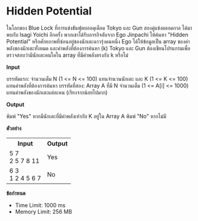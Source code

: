 
# Hidden Potential

ในโลกของ Blue Lock ที่การแข่งขันฟุตบอลดุเดือด Tokyo และ Gun สองคู่แข่งตลอดกาล ได้มาพบกับ Isagi Yoichi อีกครั้ง พวกเขาได้รับภารกิจลับจาก Ego Jinpachi ให้ค้นหา "Hidden Potential" หรือศักยภาพที่ซ่อนอยู่ของนักเตะดาวรุ่งคนหนึ่ง Ego ได้ให้ข้อมูลเป็น array ของค่าพลังของนักเตะทั้งหมด และค่าพลังที่ต้องการค้นหา (k) Tokyo และ Gun ต้องเขียนโปรแกรมเพื่อตรวจสอบว่ามีนักเตะคนใดใน array ที่มีค่าพลังตรงกับ k หรือไม่

**Input**

บรรทัดแรก: จำนวนเต็ม N (1 <= N <= 100) แทนจำนวนนักเตะ และ K (1 <= K <= 100) แทนค่าพลังที่ต้องการค้นหา
บรรทัดที่สอง: Array A ที่มี N จำนวนเต็ม (1 <= A[i] <= 1000) แทนค่าพลังของนักเตะแต่ละคน (เรียงจากน้อยไปมาก)

**Output**

พิมพ์ "Yes" หากมีนักเตะที่มีค่าพลังเท่ากับ K อยู่ใน Array A
พิมพ์ "No" หากไม่มี

**ตัวอย่าง**

<table>
  <tr>
    <th>Input</th>
    <th>Output</th>
  </tr>
  <tr>
    <td>
      5 7<br>
      2 5 7 8 11
    </td>
    <td>Yes</td>
  </tr>
  <tr>
    <td>
      6 3<br>
      1 2 4 5 6 7
    </td>
    <td>No</td>
  </tr>
</table>

**ข้อกำหนด**

*   Time Limit: 1000 ms
*   Memory Limit: 256 MB

